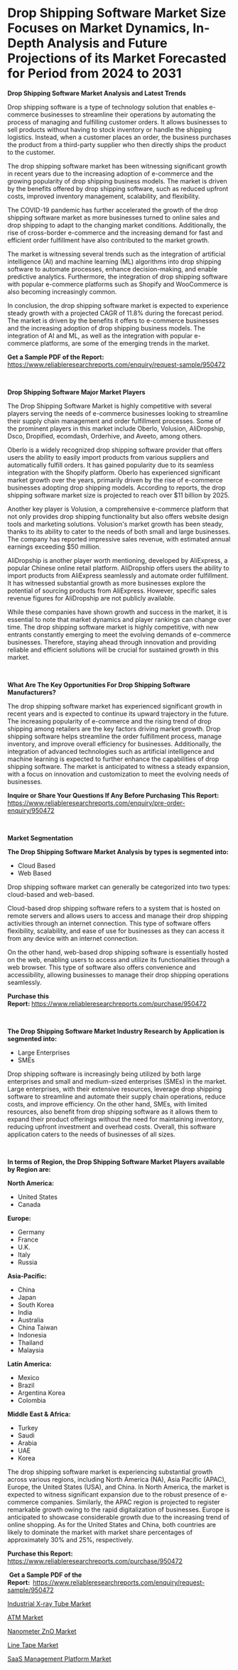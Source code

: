 <p><h1>Drop Shipping Software Market Size Focuses on Market Dynamics, In-Depth Analysis and Future Projections of its Market Forecasted for Period from 2024 to 2031</h1></p><p><strong>Drop Shipping Software Market Analysis and Latest Trends</strong></p>
<p><p>Drop shipping software is a type of technology solution that enables e-commerce businesses to streamline their operations by automating the process of managing and fulfilling customer orders. It allows businesses to sell products without having to stock inventory or handle the shipping logistics. Instead, when a customer places an order, the business purchases the product from a third-party supplier who then directly ships the product to the customer.</p><p>The drop shipping software market has been witnessing significant growth in recent years due to the increasing adoption of e-commerce and the growing popularity of drop shipping business models. The market is driven by the benefits offered by drop shipping software, such as reduced upfront costs, improved inventory management, scalability, and flexibility.</p><p>The COVID-19 pandemic has further accelerated the growth of the drop shipping software market as more businesses turned to online sales and drop shipping to adapt to the changing market conditions. Additionally, the rise of cross-border e-commerce and the increasing demand for fast and efficient order fulfillment have also contributed to the market growth.</p><p>The market is witnessing several trends such as the integration of artificial intelligence (AI) and machine learning (ML) algorithms into drop shipping software to automate processes, enhance decision-making, and enable predictive analytics. Furthermore, the integration of drop shipping software with popular e-commerce platforms such as Shopify and WooCommerce is also becoming increasingly common.</p><p>In conclusion, the drop shipping software market is expected to experience steady growth with a projected CAGR of 11.8% during the forecast period. The market is driven by the benefits it offers to e-commerce businesses and the increasing adoption of drop shipping business models. The integration of AI and ML, as well as the integration with popular e-commerce platforms, are some of the emerging trends in the market.</p></p>
<p><strong>Get a Sample PDF of the Report:&nbsp;</strong> <a href="https://www.reliableresearchreports.com/enquiry/request-sample/950472">https://www.reliableresearchreports.com/enquiry/request-sample/950472</a></p>
<p>&nbsp;</p>
<p><strong>Drop Shipping Software Major Market Players</strong></p>
<p><p>The Drop Shipping Software Market is highly competitive with several players serving the needs of e-commerce businesses looking to streamline their supply chain management and order fulfillment processes. Some of the prominent players in this market include Oberlo, Volusion, AliDropship, Dsco, Dropified, ecomdash, Orderhive, and Aveeto, among others.</p><p>Oberlo is a widely recognized drop shipping software provider that offers users the ability to easily import products from various suppliers and automatically fulfill orders. It has gained popularity due to its seamless integration with the Shopify platform. Oberlo has experienced significant market growth over the years, primarily driven by the rise of e-commerce businesses adopting drop shipping models. According to reports, the drop shipping software market size is projected to reach over $11 billion by 2025.</p><p>Another key player is Volusion, a comprehensive e-commerce platform that not only provides drop shipping functionality but also offers website design tools and marketing solutions. Volusion's market growth has been steady, thanks to its ability to cater to the needs of both small and large businesses. The company has reported impressive sales revenue, with estimated annual earnings exceeding $50 million.</p><p>AliDropship is another player worth mentioning, developed by AliExpress, a popular Chinese online retail platform. AliDropship offers users the ability to import products from AliExpress seamlessly and automate order fulfillment. It has witnessed substantial growth as more businesses explore the potential of sourcing products from AliExpress. However, specific sales revenue figures for AliDropship are not publicly available.</p><p>While these companies have shown growth and success in the market, it is essential to note that market dynamics and player rankings can change over time. The drop shipping software market is highly competitive, with new entrants constantly emerging to meet the evolving demands of e-commerce businesses. Therefore, staying ahead through innovation and providing reliable and efficient solutions will be crucial for sustained growth in this market.</p></p>
<p>&nbsp;</p>
<p><strong>What Are The Key Opportunities For Drop Shipping Software Manufacturers?</strong></p>
<p><p>The drop shipping software market has experienced significant growth in recent years and is expected to continue its upward trajectory in the future. The increasing popularity of e-commerce and the rising trend of drop shipping among retailers are the key factors driving market growth. Drop shipping software helps streamline the order fulfillment process, manage inventory, and improve overall efficiency for businesses. Additionally, the integration of advanced technologies such as artificial intelligence and machine learning is expected to further enhance the capabilities of drop shipping software. The market is anticipated to witness a steady expansion, with a focus on innovation and customization to meet the evolving needs of businesses.</p></p>
<p><strong>Inquire or Share Your Questions If Any Before Purchasing This Report:</strong> <a href="https://www.reliableresearchreports.com/enquiry/pre-order-enquiry/950472">https://www.reliableresearchreports.com/enquiry/pre-order-enquiry/950472</a></p>
<p>&nbsp;</p>
<p><strong>Market Segmentation</strong></p>
<p><strong>The Drop Shipping Software Market Analysis by types is segmented into:</strong></p>
<p><ul><li>Cloud Based</li><li>Web Based</li></ul></p>
<p><p>Drop shipping software market can generally be categorized into two types: cloud-based and web-based. </p><p>Cloud-based drop shipping software refers to a system that is hosted on remote servers and allows users to access and manage their drop shipping activities through an internet connection. This type of software offers flexibility, scalability, and ease of use for businesses as they can access it from any device with an internet connection.</p><p>On the other hand, web-based drop shipping software is essentially hosted on the web, enabling users to access and utilize its functionalities through a web browser. This type of software also offers convenience and accessibility, allowing businesses to manage their drop shipping operations seamlessly.</p></p>
<p><strong>Purchase this Report:&nbsp;</strong><a href="https://www.reliableresearchreports.com/purchase/950472">https://www.reliableresearchreports.com/purchase/950472</a></p>
<p>&nbsp;</p>
<p><strong>The Drop Shipping Software Market Industry Research by Application is segmented into:</strong></p>
<p><ul><li>Large Enterprises</li><li>SMEs</li></ul></p>
<p><p>Drop shipping software is increasingly being utilized by both large enterprises and small and medium-sized enterprises (SMEs) in the market. Large enterprises, with their extensive resources, leverage drop shipping software to streamline and automate their supply chain operations, reduce costs, and improve efficiency. On the other hand, SMEs, with limited resources, also benefit from drop shipping software as it allows them to expand their product offerings without the need for maintaining inventory, reducing upfront investment and overhead costs. Overall, this software application caters to the needs of businesses of all sizes.</p></p>
<p>&nbsp;</p>
<p><strong>In terms of Region, the Drop Shipping Software Market Players available by Region are:</strong></p>
<p>
    <p> <strong> North America: </strong>
        <ul>
            <li>United States</li>
            <li>Canada</li>
        </ul>
        </p> 
    <p> <strong> Europe: </strong>
        <ul>
            <li>Germany</li>
            <li>France</li>
            <li>U.K.</li>
            <li>Italy</li>
            <li>Russia</li>
        </ul>
        </p> 
    <p> <strong> Asia-Pacific: </strong>
        <ul>
            <li>China</li>
            <li>Japan</li>
            <li>South Korea</li>
            <li>India</li>
            <li>Australia</li>
            <li>China Taiwan</li>
            <li>Indonesia</li>
            <li>Thailand</li>
            <li>Malaysia</li>
        </ul>
        </p> 
    <p> <strong> Latin America: </strong>
        <ul>
            <li>Mexico</li>
            <li>Brazil</li>
            <li>Argentina Korea</li>
            <li>Colombia</li>
        </ul>
        </p> 
    <p> <strong> Middle East & Africa: </strong>
        <ul>
            <li>Turkey</li>
            <li>Saudi</li>
            <li>Arabia</li>
            <li>UAE</li>
            <li>Korea</li>
        </ul>
    </p>
    </p>
<p><p>The drop shipping software market is experiencing substantial growth across various regions, including North America (NA), Asia Pacific (APAC), Europe, the United States (USA), and China. In North America, the market is expected to witness significant expansion due to the robust presence of e-commerce companies. Similarly, the APAC region is projected to register remarkable growth owing to the rapid digitalization of businesses. Europe is anticipated to showcase considerable growth due to the increasing trend of online shopping. As for the United States and China, both countries are likely to dominate the market with market share percentages of approximately 30% and 25%, respectively.</p></p>
<p><strong>Purchase this Report: </strong><a href="https://www.reliableresearchreports.com/purchase/950472">https://www.reliableresearchreports.com/purchase/950472</a></p>
<p>&nbsp;<strong>Get a Sample PDF of the Report:&nbsp;&nbsp;</strong><a href="https://www.reliableresearchreports.com/enquiry/request-sample/950472">https://www.reliableresearchreports.com/enquiry/request-sample/950472</a></p>
<p><strong></strong></p>
<p><p><a href="https://www.linkedin.com/pulse/global-industrial-x-ray-tube-market-size-trends-insights-projections-i4wee?trackingId=NCtRTOaOSRe7Ki40jsD8uQ%3D%3D">Industrial X-ray Tube Market</a></p><p><a href="https://medium.com/@joshuabaker550/atm-market-outlook-industry-overview-and-forecast-2024-to-2031-c7d3a51dd325">ATM Market</a></p><p><a href="https://www.linkedin.com/pulse/nanometer-zno-market-size-trends-growth-outlook-forecasted-epaee?trackingId=2GJI%2B12ARWW%2B41SlG%2BBLPQ%3D%3D">Nanometer ZnO Market</a></p><p><a href="https://medium.com/@joshuabaker550/line-tape-market-size-cagr-trends-2024-2030-86eae931e283">Line Tape Market</a></p><p><a href="https://github.com/pgtimber/Market-Research-Report-List-1/blob/main/saas-management-platform-market.md">SaaS Management Platform Market</a></p></p>